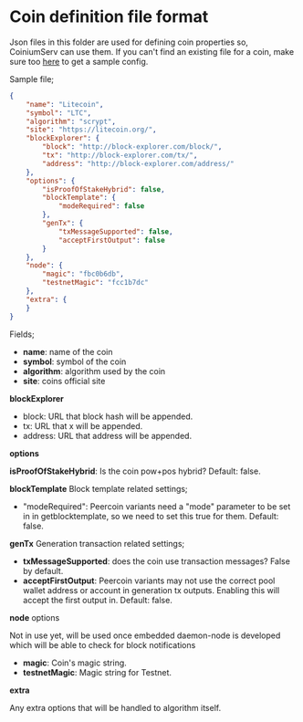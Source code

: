# Coin definition file format

Json files in this folder are used for defining coin properties so, CoiniumServ can use them. If you can't find an existing file for a coin, make sure too [here](https://github.com/zone117x/node-open-mining-portal/tree/master/coins) to get a sample config.

Sample file;
```json
{
    "name": "Litecoin",
    "symbol": "LTC",
    "algorithm": "scrypt",
	"site": "https://litecoin.org/",
    "blockExplorer": {
        "block": "http://block-explorer.com/block/",
        "tx": "http://block-explorer.com/tx/",
        "address": "http://block-explorer.com/address/"
    },
    "options": {
		"isProofOfStakeHybrid": false,
		"blockTemplate": {
			"modeRequired": false
		},
		"genTx": {
			"txMessageSupported": false,
			"acceptFirstOutput": false
		}  
    },
    "node": {
        "magic": "fbc0b6db",
        "testnetMagic": "fcc1b7dc"
    },
	"extra": {
	}
}
```

Fields;
- __name__: name of the coin
- __symbol__: symbol of the coin
- __algorithm__: algorithm used by the coin
- __site__: coins official site

__blockExplorer__
- block: URL that block hash will be appended.
- tx: URL that x will be appended.
- address: URL that address will be appended.
 
__options__

__isProofOfStakeHybrid__: Is the coin pow+pos hybrid? Default: false.

__blockTemplate__
Block template related settings;
- "modeRequired": Peercoin variants need a "mode" parameter to be set in in getblocktemplate, so we need to set this true for them. Default: false.

__genTx__
Generation transaction related settings;
- __txMessageSupported__: does the coin use transaction messages? False by default.
- __acceptFirstOutput__: Peercoin variants may not use the correct pool wallet address or account in generation tx outputs. Enabling this will accept the first output in. Default: false.

__node__ options

Not in use yet, will be used once embedded daemon-node is developed which will be able to check for block notifications

- __magic__: Coin's magic string.
- __testnetMagic__: Magic string for Testnet.

__extra__

Any extra options that will be handled to algorithm itself.

